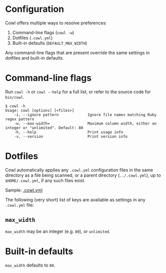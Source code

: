 # Configuration

Cowl offers multiple ways to resolve preferences:

1. Command-line flags (`cowl -w`)
2. Dotfiles (`.cowl.yml`)
3. Built-in defaults (`DEFAULT_MAX_WIDTH`)

Any command-line flags that are present override the same settings in dotfiles and built-in defaults.

# Command-line flags

Run `cowl -h` or `cowl --help` for a full list, or refer to the source code for `bin/cowl`.

```
$ cowl -h
Usage: cowl [options] [<files>]
    -i, --ignore pattern             Ignore file names matching Ruby regex pattern
    -w, --max-width=                 Maximum column width, either an integer or "unlimited". Default: 80
    -h, --help                       Print usage info
    -v, --version                    Print version info
```

# Dotfiles

Cowl automatically applies any `.cowl.yml` configuration files in the same directory as a file being scanned, or a parent directory (`../.cowl.yml`), up to `$HOME/.cowl.yml`, if any such files exist.

Sample: [.cowl.yml](https://github.com/mcandre/cowl/blob/master/.cowl.yml)

The following (very short) list of keys are available as settings in any `.cowl.yml` file:

## `max_width`

`max_width` may be an integer (e.g. `80`), or `unlimited`.

# Built-in defaults

`max_width` defaults to `80`.
